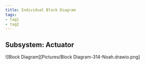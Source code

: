 ```yaml
---
title: Individual Block Diagram
tags:
- tag1
- tag2
---
```


## Subsystem: Actuator

![Block Diagram][Pictures/Block Diagram-314-Noah.drawio.png]